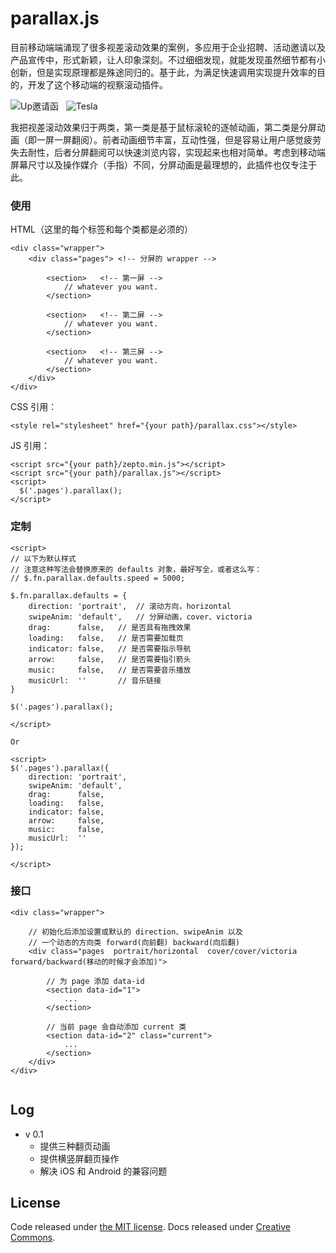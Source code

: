 parallax.js
===========

目前移动端端涌现了很多视差滚动效果的案例，多应用于企业招聘、活动邀请以及产品宣传中，形式新颖，让人印象深刻。不过细细发现，就能发现虽然细节都有小创新，但是实现原理都是殊途同归的。基于此，为满足快速调用实现提升效率的目的，开发了这个移动端的视察滚动插件。

![Up邀请函](https://raw.githubusercontent.com/hahnzhu/parallax.js/master/assets/gif/invitation.gif)&nbsp;&nbsp;&nbsp;![Tesla](https://raw.githubusercontent.com/hahnzhu/parallax.js/master/assets/gif/tesla.gif)

我把视差滚动效果归于两类，第一类是基于鼠标滚轮的逐帧动画，第二类是分屏动画（即一屏一屏翻阅）。前者动画细节丰富，互动性强，但是容易让用户感觉疲劳失去耐性，后者分屏翻阅可以快速浏览内容，实现起来也相对简单。考虑到移动端屏幕尺寸以及操作媒介（手指）不同，分屏动画是最理想的，此插件也仅专注于此。



### 使用

HTML（这里的每个标签和每个类都是必须的）
```
<div class="wrapper">
	<div class="pages">	<!-- 分屏的 wrapper -->
		
		<section>	<!-- 第一屏 -->
		   	// whatever you want.
		</section>
	
		<section>	<!-- 第二屏 -->
			// whatever you want.
		</section>
	
		<section>	<!-- 第三屏 -->
			// whatever you want.
		</section>
	</div>
</div>
```

CSS 引用：
```
<style rel="stylesheet" href="{your path}/parallax.css"></style>
```

JS 引用：
```
<script src="{your path}/zepto.min.js"></script>
<script src="{your path}/parallax.js"></script>
<script>
  $('.pages').parallax();
</script>
```

### 定制
```
<script>
// 以下为默认样式
// 注意这种写法会替换原来的 defaults 对象，最好写全，或者这么写：
// $.fn.parallax.defaults.speed = 5000;

$.fn.parallax.defaults = {
	direction: 'portrait',	// 滚动方向，horizontal
	swipeAnim: 'default',	// 分屏动画，cover、victoria
	drag:      false,	// 是否具有拖拽效果
	loading:   false,	// 是否需要加载页
	indicator: false,	// 是否需要指示导航
	arrow:     false,	// 是否需要指引箭头
	music:     false,	// 是否需要音乐播放
	musicUrl:  ''		// 音乐链接
}

$('.pages').parallax();

</script>

Or

<script>
$('.pages').parallax({
	direction: 'portrait',
	swipeAnim: 'default',
	drag:      false,
	loading:   false,
	indicator: false,
	arrow:     false,
	music:     false,
	musicUrl:  ''
});

</script>
```

### 接口

```
<div class="wrapper">

	// 初始化后添加设置或默认的 direction、swipeAnim 以及
	// 一个动态的方向类 forward(向前翻) backward(向后翻)
	<div class="pages  portrait/horizontal  cover/cover/victoria  forward/backward(移动的时候才会添加)">
		
		// 为 page 添加 data-id
		<section data-id="1">
			...
		</section>
		
		// 当前 page 会自动添加 current 类
		<section data-id="2" class="current">
			...
		</section>
	</div>
</div>
		
```

## Log

* v 0.1
	* 提供三种翻页动画
	* 提供横竖屏翻页操作
	* 解决 iOS 和 Android 的兼容问题



## License

Code released under [the MIT license](LICENSE). Docs released under [Creative Commons](docs/LICENSE).
